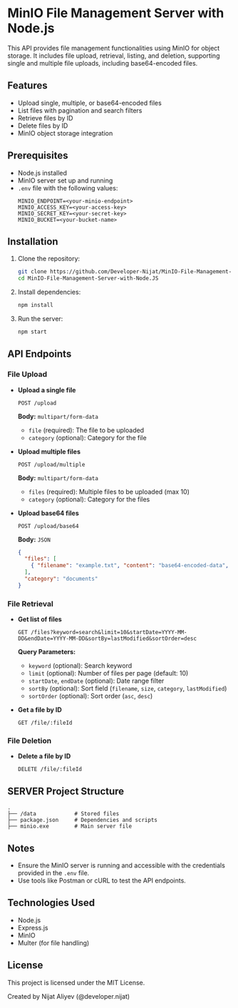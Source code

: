 # MinIO File Management Server with Node.js

This API provides file management functionalities using MinIO for object storage. It includes file upload, retrieval, listing, and deletion, supporting single and multiple file uploads, including base64-encoded files.

## Features
- Upload single, multiple, or base64-encoded files
- List files with pagination and search filters
- Retrieve files by ID
- Delete files by ID
- MinIO object storage integration

## Prerequisites
- Node.js installed
- MinIO server set up and running
- `.env` file with the following values:
  ```
  MINIO_ENDPOINT=<your-minio-endpoint>
  MINIO_ACCESS_KEY=<your-access-key>
  MINIO_SECRET_KEY=<your-secret-key>
  MINIO_BUCKET=<your-bucket-name>
  ```

## Installation
1. Clone the repository:
   ```sh
   git clone https://github.com/Developer-Nijat/MinIO-File-Management-Server-with-Node.JS.git
   cd MinIO-File-Management-Server-with-Node.JS
   ```
2. Install dependencies:
   ```sh
   npm install
   ```
3. Run the server:
   ```sh
   npm start
   ```

## API Endpoints
### File Upload
- **Upload a single file**
  ```http
  POST /upload
  ```
  **Body:** `multipart/form-data`
  - `file` (required): The file to be uploaded
  - `category` (optional): Category for the file

- **Upload multiple files**
  ```http
  POST /upload/multiple
  ```
  **Body:** `multipart/form-data`
  - `files` (required): Multiple files to be uploaded (max 10)
  - `category` (optional): Category for the files

- **Upload base64 files**
  ```http
  POST /upload/base64
  ```
  **Body:** `JSON`
  ```json
  {
    "files": [
      { "filename": "example.txt", "content": "base64-encoded-data", "mimetype": "text/plain" }
    ],
    "category": "documents"
  }
  ```

### File Retrieval
- **Get list of files**
  ```http
  GET /files?keyword=search&limit=10&startDate=YYYY-MM-DD&endDate=YYYY-MM-DD&sortBy=lastModified&sortOrder=desc
  ```
  **Query Parameters:**
  - `keyword` (optional): Search keyword
  - `limit` (optional): Number of files per page (default: 10)
  - `startDate`, `endDate` (optional): Date range filter
  - `sortBy` (optional): Sort field (`filename`, `size`, `category`, `lastModified`)
  - `sortOrder` (optional): Sort order (`asc`, `desc`)

- **Get a file by ID**
  ```http
  GET /file/:fileId
  ```

### File Deletion
- **Delete a file by ID**
  ```http
  DELETE /file/:fileId
  ```

## SERVER Project Structure

```
.
├── /data            # Stored files
├── package.json     # Dependencies and scripts
├── minio.exe        # Main server file
```

## Notes

- Ensure the MinIO server is running and accessible with the credentials provided in the `.env` file.
- Use tools like Postman or cURL to test the API endpoints.

## Technologies Used
- Node.js
- Express.js
- MinIO
- Multer (for file handling)

## License
This project is licensed under the MIT License.

Created by Nijat Aliyev (@developer.nijat)


